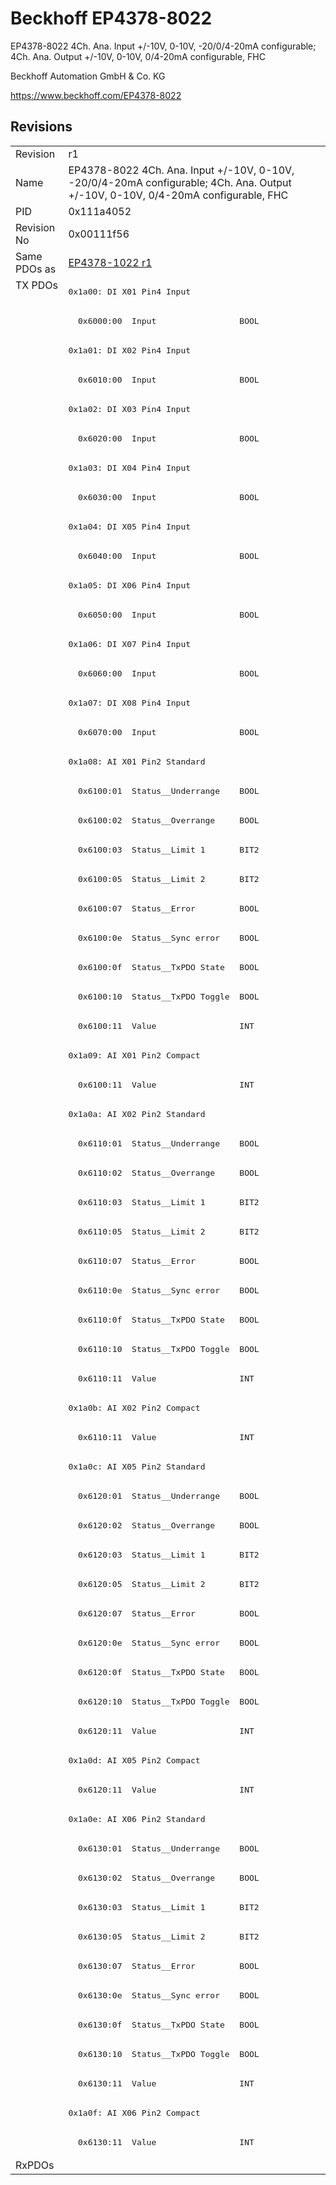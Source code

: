 # Beckhoff EP4378-8022

EP4378-8022 4Ch. Ana. Input +/-10V, 0-10V, -20/0/4-20mA configurable; 4Ch. Ana. Output +/-10V, 0-10V, 0/4-20mA configurable, FHC

Beckhoff Automation GmbH & Co. KG

https://www.beckhoff.com/EP4378-8022

## Revisions
<table>
<tr >
<td>Revision</td>
<td>r1</td>
</tr>
<tr >
<td>Name</td>
<td>EP4378-8022 4Ch. Ana. Input +/-10V, 0-10V, -20/0/4-20mA configurable; 4Ch. Ana. Output +/-10V, 0-10V, 0/4-20mA configurable, FHC</td>
</tr>
<tr >
<td>PID</td>
<td>0x111a4052</td>
</tr>
<tr >
<td>Revision No</td>
<td>0x00111f56</td>
</tr>
<tr >
<td>Same PDOs as</td>
<td><a href="EP4378-1022">EP4378-1022 r1</a></td>
</tr>
<tr class="txpdo">
<td rowspan=64 valign=top>TX PDOs</td>
<td><pre>0x1a00: DI X01 Pin4 Input</pre></td>
<td></td>
</tr>
<tr class="txpdo">
<td><pre>  0x6000:00  Input                 BOOL</pre></td>
</tr>
<tr class="txpdo">
<td><pre>0x1a01: DI X02 Pin4 Input</pre></td>
</tr>
<tr class="txpdo">
<td><pre>  0x6010:00  Input                 BOOL</pre></td>
</tr>
<tr class="txpdo">
<td><pre>0x1a02: DI X03 Pin4 Input</pre></td>
</tr>
<tr class="txpdo">
<td><pre>  0x6020:00  Input                 BOOL</pre></td>
</tr>
<tr class="txpdo">
<td><pre>0x1a03: DI X04 Pin4 Input</pre></td>
</tr>
<tr class="txpdo">
<td><pre>  0x6030:00  Input                 BOOL</pre></td>
</tr>
<tr class="txpdo">
<td><pre>0x1a04: DI X05 Pin4 Input</pre></td>
</tr>
<tr class="txpdo">
<td><pre>  0x6040:00  Input                 BOOL</pre></td>
</tr>
<tr class="txpdo">
<td><pre>0x1a05: DI X06 Pin4 Input</pre></td>
</tr>
<tr class="txpdo">
<td><pre>  0x6050:00  Input                 BOOL</pre></td>
</tr>
<tr class="txpdo">
<td><pre>0x1a06: DI X07 Pin4 Input</pre></td>
</tr>
<tr class="txpdo">
<td><pre>  0x6060:00  Input                 BOOL</pre></td>
</tr>
<tr class="txpdo">
<td><pre>0x1a07: DI X08 Pin4 Input</pre></td>
</tr>
<tr class="txpdo">
<td><pre>  0x6070:00  Input                 BOOL</pre></td>
</tr>
<tr class="txpdo">
<td><pre>0x1a08: AI X01 Pin2 Standard</pre></td>
</tr>
<tr class="txpdo">
<td><pre>  0x6100:01  Status__Underrange    BOOL</pre></td>
</tr>
<tr class="txpdo">
<td><pre>  0x6100:02  Status__Overrange     BOOL</pre></td>
</tr>
<tr class="txpdo">
<td><pre>  0x6100:03  Status__Limit 1       BIT2</pre></td>
</tr>
<tr class="txpdo">
<td><pre>  0x6100:05  Status__Limit 2       BIT2</pre></td>
</tr>
<tr class="txpdo">
<td><pre>  0x6100:07  Status__Error         BOOL</pre></td>
</tr>
<tr class="txpdo">
<td><pre>  0x6100:0e  Status__Sync error    BOOL</pre></td>
</tr>
<tr class="txpdo">
<td><pre>  0x6100:0f  Status__TxPDO State   BOOL</pre></td>
</tr>
<tr class="txpdo">
<td><pre>  0x6100:10  Status__TxPDO Toggle  BOOL</pre></td>
</tr>
<tr class="txpdo">
<td><pre>  0x6100:11  Value                 INT</pre></td>
</tr>
<tr class="txpdo">
<td><pre>0x1a09: AI X01 Pin2 Compact</pre></td>
</tr>
<tr class="txpdo">
<td><pre>  0x6100:11  Value                 INT</pre></td>
</tr>
<tr class="txpdo">
<td><pre>0x1a0a: AI X02 Pin2 Standard</pre></td>
</tr>
<tr class="txpdo">
<td><pre>  0x6110:01  Status__Underrange    BOOL</pre></td>
</tr>
<tr class="txpdo">
<td><pre>  0x6110:02  Status__Overrange     BOOL</pre></td>
</tr>
<tr class="txpdo">
<td><pre>  0x6110:03  Status__Limit 1       BIT2</pre></td>
</tr>
<tr class="txpdo">
<td><pre>  0x6110:05  Status__Limit 2       BIT2</pre></td>
</tr>
<tr class="txpdo">
<td><pre>  0x6110:07  Status__Error         BOOL</pre></td>
</tr>
<tr class="txpdo">
<td><pre>  0x6110:0e  Status__Sync error    BOOL</pre></td>
</tr>
<tr class="txpdo">
<td><pre>  0x6110:0f  Status__TxPDO State   BOOL</pre></td>
</tr>
<tr class="txpdo">
<td><pre>  0x6110:10  Status__TxPDO Toggle  BOOL</pre></td>
</tr>
<tr class="txpdo">
<td><pre>  0x6110:11  Value                 INT</pre></td>
</tr>
<tr class="txpdo">
<td><pre>0x1a0b: AI X02 Pin2 Compact</pre></td>
</tr>
<tr class="txpdo">
<td><pre>  0x6110:11  Value                 INT</pre></td>
</tr>
<tr class="txpdo">
<td><pre>0x1a0c: AI X05 Pin2 Standard</pre></td>
</tr>
<tr class="txpdo">
<td><pre>  0x6120:01  Status__Underrange    BOOL</pre></td>
</tr>
<tr class="txpdo">
<td><pre>  0x6120:02  Status__Overrange     BOOL</pre></td>
</tr>
<tr class="txpdo">
<td><pre>  0x6120:03  Status__Limit 1       BIT2</pre></td>
</tr>
<tr class="txpdo">
<td><pre>  0x6120:05  Status__Limit 2       BIT2</pre></td>
</tr>
<tr class="txpdo">
<td><pre>  0x6120:07  Status__Error         BOOL</pre></td>
</tr>
<tr class="txpdo">
<td><pre>  0x6120:0e  Status__Sync error    BOOL</pre></td>
</tr>
<tr class="txpdo">
<td><pre>  0x6120:0f  Status__TxPDO State   BOOL</pre></td>
</tr>
<tr class="txpdo">
<td><pre>  0x6120:10  Status__TxPDO Toggle  BOOL</pre></td>
</tr>
<tr class="txpdo">
<td><pre>  0x6120:11  Value                 INT</pre></td>
</tr>
<tr class="txpdo">
<td><pre>0x1a0d: AI X05 Pin2 Compact</pre></td>
</tr>
<tr class="txpdo">
<td><pre>  0x6120:11  Value                 INT</pre></td>
</tr>
<tr class="txpdo">
<td><pre>0x1a0e: AI X06 Pin2 Standard</pre></td>
</tr>
<tr class="txpdo">
<td><pre>  0x6130:01  Status__Underrange    BOOL</pre></td>
</tr>
<tr class="txpdo">
<td><pre>  0x6130:02  Status__Overrange     BOOL</pre></td>
</tr>
<tr class="txpdo">
<td><pre>  0x6130:03  Status__Limit 1       BIT2</pre></td>
</tr>
<tr class="txpdo">
<td><pre>  0x6130:05  Status__Limit 2       BIT2</pre></td>
</tr>
<tr class="txpdo">
<td><pre>  0x6130:07  Status__Error         BOOL</pre></td>
</tr>
<tr class="txpdo">
<td><pre>  0x6130:0e  Status__Sync error    BOOL</pre></td>
</tr>
<tr class="txpdo">
<td><pre>  0x6130:0f  Status__TxPDO State   BOOL</pre></td>
</tr>
<tr class="txpdo">
<td><pre>  0x6130:10  Status__TxPDO Toggle  BOOL</pre></td>
</tr>
<tr class="txpdo">
<td><pre>  0x6130:11  Value                 INT</pre></td>
</tr>
<tr class="txpdo">
<td><pre>0x1a0f: AI X06 Pin2 Compact</pre></td>
</tr>
<tr class="txpdo">
<td><pre>  0x6130:11  Value                 INT</pre></td>
</tr>
<tr >
<td>RxPDOs</td>
<td></td>
</tr>
</table>
